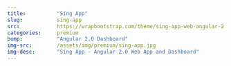 ```yaml
---
title:			"Sing App"
slug:			sing-app
src:			https://wrapbootstrap.com/theme/sing-app-web-angular-2.0-dashboard-WB0J6BJ85?ref=StartBootstrap
categories:		premium
bump:			"Angular 2.0 Dashboard"
img-src:		/assets/img/premium/sing-app.jpg
img-desc:		"Sing App - Angular 2.0 Web App and Dashboard"
---
```

